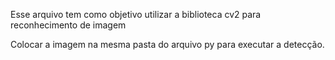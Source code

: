 Esse arquivo tem como objetivo utilizar a biblioteca cv2 para reconhecimento de imagem


Colocar a imagem na mesma pasta do arquivo py para executar a detecção.
